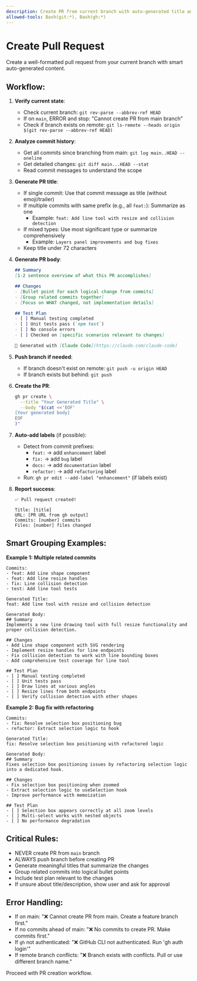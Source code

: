 ```yaml
---
description: Create PR from current branch with auto-generated title and description
allowed-tools: Bash(git:*), Bash(gh:*)
---
```


# Create Pull Request

Create a well-formatted pull request from your current branch with smart auto-generated content.

## Workflow:

1. **Verify current state**:
   - Check current branch: `git rev-parse --abbrev-ref HEAD`
   - If on `main`, ERROR and stop: "Cannot create PR from main branch"
   - Check if branch exists on remote: `git ls-remote --heads origin $(git rev-parse --abbrev-ref HEAD)`

2. **Analyze commit history**:
   - Get all commits since branching from main: `git log main..HEAD --oneline`
   - Get detailed changes: `git diff main...HEAD --stat`
   - Read commit messages to understand the scope

3. **Generate PR title**:
   - If single commit: Use that commit message as title (without emoji/trailer)
   - If multiple commits with same prefix (e.g., all `feat:`): Summarize as one
     - Example: `feat: Add line tool with resize and collision detection`
   - If mixed types: Use most significant type or summarize comprehensively
     - Example: `Layers panel improvements and bug fixes`
   - Keep title under 72 characters

4. **Generate PR body**:
   ```markdown
   ## Summary
   [1-2 sentence overview of what this PR accomplishes]

   ## Changes
   - [Bullet point for each logical change from commits]
   - [Group related commits together]
   - [Focus on WHAT changed, not implementation details]

   ## Test Plan
   - [ ] Manual testing completed
   - [ ] Unit tests pass (`npm test`)
   - [ ] No console errors
   - [ ] Checked on [specific scenarios relevant to changes]

   🤖 Generated with [Claude Code](https://claude.com/claude-code)
   ```

5. **Push branch if needed**:
   - If branch doesn't exist on remote: `git push -u origin HEAD`
   - If branch exists but behind: `git push`

6. **Create the PR**:
   ```bash
   gh pr create \
     --title "Your Generated Title" \
     --body "$(cat <<'EOF'
   [Your generated body]
   EOF
   )"
   ```

7. **Auto-add labels** (if possible):
   - Detect from commit prefixes:
     - `feat:` → add `enhancement` label
     - `fix:` → add `bug` label
     - `docs:` → add `documentation` label
     - `refactor:` → add `refactoring` label
   - Run: `gh pr edit --add-label "enhancement"` (if labels exist)

8. **Report success**:
   ```
   ✅ Pull request created!

   Title: [title]
   URL: [PR URL from gh output]
   Commits: [number] commits
   Files: [number] files changed
   ```

## Smart Grouping Examples:

**Example 1: Multiple related commits**
```
Commits:
- feat: Add Line shape component
- feat: Add line resize handles
- fix: Line collision detection
- test: Add line tool tests

Generated Title:
feat: Add line tool with resize and collision detection

Generated Body:
## Summary
Implements a new line drawing tool with full resize functionality and proper collision detection.

## Changes
- Add Line shape component with SVG rendering
- Implement resize handles for line endpoints
- Fix collision detection to work with line bounding boxes
- Add comprehensive test coverage for line tool

## Test Plan
- [ ] Manual testing completed
- [ ] Unit tests pass
- [ ] Draw lines at various angles
- [ ] Resize lines from both endpoints
- [ ] Verify collision detection with other shapes
```

**Example 2: Bug fix with refactoring**
```
Commits:
- fix: Resolve selection box positioning bug
- refactor: Extract selection logic to hook

Generated Title:
fix: Resolve selection box positioning with refactored logic

Generated Body:
## Summary
Fixes selection box positioning issues by refactoring selection logic into a dedicated hook.

## Changes
- Fix selection box positioning when zoomed
- Extract selection logic to useSelection hook
- Improve performance with memoization

## Test Plan
- [ ] Selection box appears correctly at all zoom levels
- [ ] Multi-select works with nested objects
- [ ] No performance degradation
```

## Critical Rules:

- NEVER create PR from `main` branch
- ALWAYS push branch before creating PR
- Generate meaningful titles that summarize the changes
- Group related commits into logical bullet points
- Include test plan relevant to the changes
- If unsure about title/description, show user and ask for approval

## Error Handling:

- If on main: "❌ Cannot create PR from main. Create a feature branch first."
- If no commits ahead of main: "❌ No commits to create PR. Make commits first."
- If `gh` not authenticated: "❌ GitHub CLI not authenticated. Run 'gh auth login'"
- If remote branch conflicts: "❌ Branch exists with conflicts. Pull or use different branch name."

Proceed with PR creation workflow.
